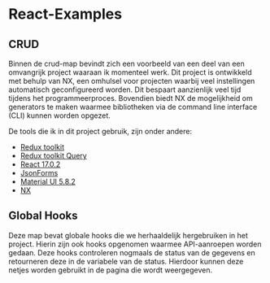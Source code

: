 # React-Examples

## CRUD
Binnen de crud-map bevindt zich een voorbeeld van een deel van een omvangrijk project waaraan ik momenteel werk. 
Dit project is ontwikkeld met behulp van NX, een omhulsel voor projecten waarbij veel instellingen automatisch geconfigureerd worden. 
Dit bespaart aanzienlijk veel tijd tijdens het programmeerproces. 
Bovendien biedt NX de mogelijkheid om generators te maken waarmee bibliotheken via de command line interface (CLI) kunnen worden opgezet.

De tools die ik in dit project gebruik, zijn onder andere:
- [Redux toolkit](https://redux-toolkit.js.org/)
- [Redux toolkit Query](https://redux-toolkit.js.org/rtk-query/overview)
- [React 17.0.2](https://react.dev/)
- [JsonForms](https://jsonforms.io/)
- [Material UI 5.8.2](https://mui.com/)
- [NX](https://nx.dev/)


## Global Hooks
Deze map bevat globale hooks die we herhaaldelijk hergebruiken in het project. 
Hierin zijn ook hooks opgenomen waarmee API-aanroepen worden gedaan. 
Deze hooks controleren nogmaals de status van de gegevens en retourneren deze in de variabele van de status. 
Hierdoor kunnen deze netjes worden gebruikt in de pagina die wordt weergegeven.
